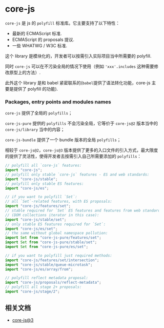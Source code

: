 # core-js

`core-js` 是 js 的 `polyfill` 标准库。它主要支持了以下特性：

* 最新的 ECMAScript 标准.
* ECMAScript 的 proposals 提议.
* 一些 WHATWG / W3C 标准.

这个 library 是模块化的，开发者可以按需引入实际项目当中所需要的 polyfill.

同时 `core-js` 可以在不污染全局的情况下使用（例如 `'xxx'.includes` 这种需要修改原型上的方法）.

此外这个 library 是和 babel 紧密联系的(`babel`提供了语法转化功能，core-js 主要是提供了 polyfill 的功能).

### Packages, entry points and modules names

`core-js` 提供了全局的 `polyfills`；

`core-js-pure` 提供的 `polyfills` 不会污染全局，它等价于 `core-js@2` 版本当中的 `core-js/library` 当中的内容；

`core-js-bundle` 提供了一个 bundle 版本的全局 `polyfills`；

相较于 `core-js@2`，`core-js@3` 版本提供了更多的入口文件的引入方式，最大限度的提供了灵活性，使得开发者去按需引入自己所需要添加的 `polyfills`：

```javascript
// polyfill all `core-js` features:
import "core-js";
// polyfill only stable `core-js` features - ES and web standards:
import "core-js/stable";
// polyfill only stable ES features:
import "core-js/es";

// if you want to polyfill `Set`:
// all `Set`-related features, with ES proposals:
import "core-js/features/set";
// stable required for `Set` ES features and features from web standards
// (DOM collections iterator in this case):
import "core-js/stable/set";
// only stable ES features required for `Set`:
import "core-js/es/set";
// the same without global namespace pollution:
import Set from "core-js-pure/features/set";
import Set from "core-js-pure/stable/set";
import Set from "core-js-pure/es/set";

// if you want to polyfill just required methods:
import "core-js/features/set/intersection";
import "core-js/stable/queue-microtask";
import "core-js/es/array/from";

// polyfill reflect metadata proposal:
import "core-js/proposals/reflect-metadata";
// polyfill all stage 2+ proposals:
import "core-js/stage/2";
```

## 相关文档

* [core-js@3](https://github.com/zloirock/core-js/blob/master/docs/2019-03-19-core-js-3-babel-and-a-look-into-the-future.md)